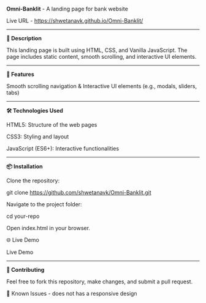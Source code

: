  
**Omni-Banklit** - A landing page for bank website

Live URL - https://shwetanavk.github.io/Omni-Banklit/ <hr/>


**📄 Description**

This landing page is built using HTML, CSS, and Vanilla JavaScript. The page includes static content, smooth scrolling, and interactive UI elements.
<hr/>

**🚀 Features**

Smooth scrolling navigation & Interactive UI elements (e.g., modals, sliders, tabs)
<hr/>

**🛠️ Technologies Used**

HTML5: Structure of the web pages

CSS3: Styling and layout

JavaScript (ES6+): Interactive functionalities


<hr/>

**📦 Installation**

Clone the repository:

git clone https://github.com/shwetanavk/Omni-Banklit.git

Navigate to the project folder:

cd your-repo

Open index.html in your browser.

🌐 Live Demo

Live Demo

<hr/>

**🤝 Contributing**

Feel free to fork this repository, make changes, and submit a pull request.

🐞 Known Issues - does not has a responsive design

